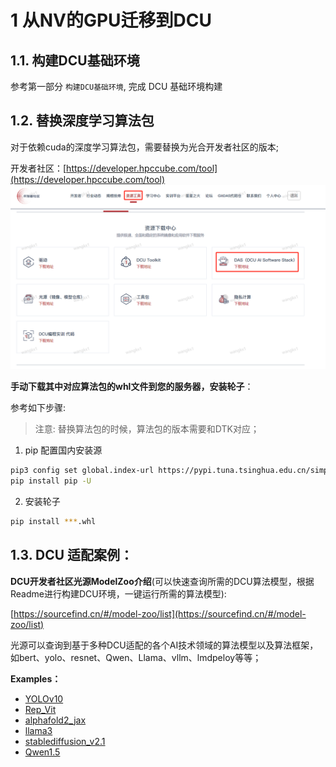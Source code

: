 # 1 从NV的GPU迁移到DCU

## 1.1. 构建DCU基础环境

参考第一部分 `构建DCU基础环境`, 完成 DCU 基础环境构建

## 1.2. 替换深度学习算法包

对于依赖cuda的深度学习算法包，需要替换为光合开发者社区的版本;

开发者社区：[https://developer.hpccube.com/tool](https://developer.hpccube.com/tool)
![AI生态包下载地址](./imgs/das.png)

<!-- <center><img src="./imgs/das.png" alt="AI生态包下载地址" style="zoom:50%;" /></center> -->


**手动下载其中对应算法包的whl文件到您的服务器，安装轮子**：

参考如下步骤:

> 注意: 替换算法包的时候，算法包的版本需要和DTK对应；

1. pip 配置国内安装源
```bash
pip3 config set global.index-url https://pypi.tuna.tsinghua.edu.cn/simple
pip install pip -U
```
2. 安装轮子
```bash
pip install ***.whl 
```


## 1.3. DCU 适配案例：

**DCU开发者社区光源ModelZoo介绍**(可以快速查询所需的DCU算法模型，根据Readme进行构建DCU环境，一键运行所需的算法模型):

[https://sourcefind.cn/#/model-zoo/list](https://sourcefind.cn/#/model-zoo/list)

光源可以查询到基于多种DCU适配的各个AI技术领域的算法模型以及算法框架，如bert、yolo、resnet、Qwen、Llama、vllm、lmdpeloy等等；

**Examples：**

- [YOLOv10](https://sourcefind.cn/#/model-zoo/1802637886774013954)
- [Rep_Vit](https://sourcefind.cn/#/model-zoo/1805170476575846402)
- [alphafold2_jax](https://sourcefind.cn/#/model-zoo/1712346117256200194)
- [llama3](https://sourcefind.cn/#/model-zoo/1782218524112154626)
- [stablediffusion_v2.1](https://sourcefind.cn/#/model-zoo/1793173002231443458)
- [Qwen1.5](https://sourcefind.cn/#/model-zoo/1793160576505180161)